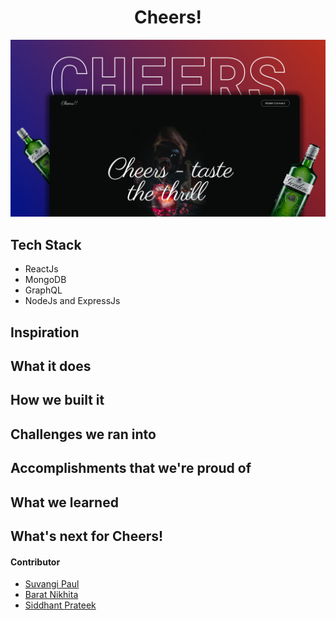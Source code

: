 <h1 align="center">Cheers!</h1>

![](./assets/preview.png)


##  Tech Stack

- ReactJs
- MongoDB
- GraphQL
- NodeJs and ExpressJs



## Inspiration 

## What it does 

## How we built it 

## Challenges we ran into

## Accomplishments that we're proud of

## What we learned


## What's next for Cheers! 



#### Contributor
- [Suvangi Paul](https://github.com/suvangipaul)
- [Barat Nikhita](https://github.com/nikhitaBarat/)
- [Siddhant Prateek](https://github.com/siddhantprateek)